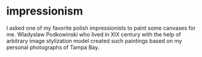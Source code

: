 # impressionism
I asked one of my favorite polish impressionists to paint some canvases for me. Wladyslaw Podkowinski who lived in XIX century with the help
of arbitrary image stylization model created such paintings based on my personal photographs of Tampa Bay. 
